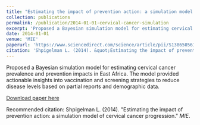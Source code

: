 ```yaml
---
title: "Estimating the impact of prevention action: a simulation model of cervical cancer progression"
collection: publications
permalink: /publication/2014-01-01-cervical-cancer-simulation
excerpt: 'Proposed a Bayesian simulation model for estimating cervical cancer prevalence and prevention impacts in East Africa. The model provided actionable insights into vaccination and screening strategies to reduce disease levels based on partial reports and demographic data.'
date: 2014-01-01
venue: 'MIE'
paperurl: 'https://www.sciencedirect.com/science/article/pii/S1386505614000054'
citation: 'Shpigelman L. (2014). &quot;Estimating the impact of prevention action: a simulation model of cervical cancer progression.&quot; <i>MIE</i>.'
---
```

Proposed a Bayesian simulation model for estimating cervical cancer prevalence and prevention impacts in East Africa. The model provided actionable insights into vaccination and screening strategies to reduce disease levels based on partial reports and demographic data.

[Download paper here](https://www.sciencedirect.com/science/article/pii/S1386505614000054)

Recommended citation: Shpigelman L. (2014). "Estimating the impact of prevention action: a simulation model of cervical cancer progression." <i>MIE</i>.